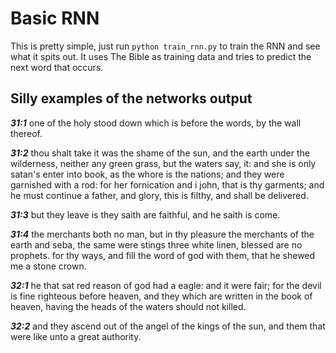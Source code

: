 # Basic RNN

This is pretty simple, just run `python train_rnn.py` to train the RNN and see what it spits out. It uses The Bible as training data and tries to predict the next word that occurs.

## Silly examples of the networks output

***31:1*** one of the holy stood down which is before the words, by the wall thereof.

***31:2*** thou shalt take it was the shame of the sun, and the earth under the wilderness, neither any green grass, but the waters say, it: and she is only satan's enter into book, as the whore is the nations; and they were garnished with a rod: for her fornication and i john, that is thy garments; and he must continue a father, and glory, this is filthy, and shall be delivered.

***31:3*** but they leave is they saith are faithful, and he saith is come.

***31:4*** the merchants both no man, but in thy pleasure the merchants of the earth and seba, the same were stings three white linen, blessed are no prophets. for thy ways, and fill the word of god with them, that he shewed me a stone crown.

***32:1*** he that sat red reason of god had a eagle: and it were fair; for the devil is fine righteous before heaven, and they which are written in the book of heaven, having the heads of the waters should not killed.

***32:2*** and they ascend out of the angel of the kings of the sun, and them that were like unto a great authority.
